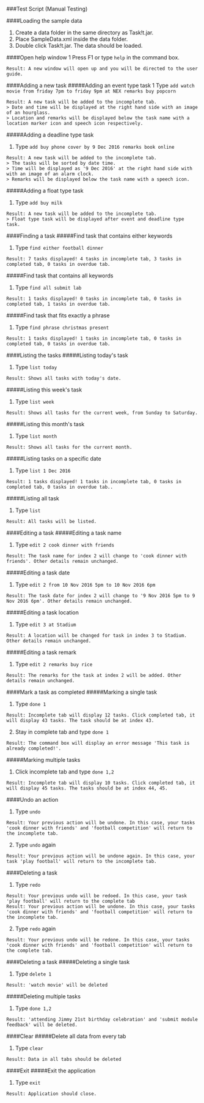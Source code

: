 ###Test Script (Manual Testing)


####Loading the sample data
1. Create a data folder in the same directory as Task!t.jar.
2. Place SampleData.xml inside the data folder.
3. Double click Task!t.jar. The data should be loaded.


####Open help window
1 Press F1 or type `help` in the command box.
```
Result: A new window will open up and you will be directed to the user guide.
```
####Adding a new task
#####Adding an event type task
1 Type `add watch movie from friday 7pm to friday 9pm at NEX remarks buy popcorn`
```
Result: A new task will be added to the incomplete tab.
> Date and time will be displayed at the right hand side with an image of an hourglass.
> Location and remarks will be displayed below the task name with a location marker icon and speech icon respectively.
```
#####Adding a deadline type task
1. Type `add buy phone cover by 9 Dec 2016 remarks book online`
```
Result: A new task will be added to the incomplete tab.
> The tasks will be sorted by date time.
> Time will be displayed as '9 Dec 2016' at the right hand side with with an image of an alarm clock.
> Remarks will be displayed below the task name with a speech icon.
```
#####Adding a float type task
1. Type `add buy milk`
```
Result: A new task will be added to the incomplete tab.
> Float type task will be displayed after event and deadline type task.
```


####Finding a task
#####Find task that contains either keywords
1. Type `find either football dinner`
```
Result: 7 tasks displayed! 4 tasks in incomplete tab, 3 tasks in completed tab, 0 tasks in overdue tab.
```
#####Find task that contains all keywords
1. Type `find all submit lab`
```
Result: 1 tasks displayed! 0 tasks in incomplete tab, 0 tasks in completed tab, 1 tasks in overdue tab.
```
#####Find task that fits exactly a phrase
1. Type `find phrase christmas present`
```
Result: 1 tasks displayed! 1 tasks in incomplete tab, 0 tasks in completed tab, 0 tasks in overdue tab.
```


####Listing the tasks
#####Listing today's task
1. Type `list today`
```
Result: Shows all tasks with today's date.
```
#####Listing this week's task
1. Type `list week`
```
Result: Shows all tasks for the current week, from Sunday to Saturday.
```
#####Listing this month's task
1. Type `list month`
```
Result: Shows all tasks for the current month.
```
#####Listing tasks on a specific date
1. Type `list 1 Dec 2016`
```
Result: 1 tasks displayed! 1 tasks in incomplete tab, 0 tasks in completed tab, 0 tasks in overdue tab..
```
#####Listing all task
1. Type `list`
```
Result: All tasks will be listed.
```


####Editing a task
#####Editing a task name
1. Type `edit 2 cook dinner with friends`
```
Result: The task name for index 2 will change to 'cook dinner with friends'. Other details remain unchanged.
```
#####Editing a task date
1. Type `edit 2 from 10 Nov 2016 5pm to 10 Nov 2016 6pm`
```
Result: The task date for index 2 will change to '9 Nov 2016 5pm to 9 Nov 2016 6pm'. Other details remain unchanged.
```
#####Editing a task location
1. Type `edit 3 at Stadium`
```
Result: A location will be changed for task in index 3 to Stadium. Other details remain unchanged.
```
#####Editing a task remark
1. Type `edit 2 remarks buy rice`
```
Result: The remarks for the task at index 2 will be added. Other details remain unchanged.
```


####Mark a task as completed
#####Marking a single task
1. Type `done 1`
```
Result: Incomplete tab will display 12 tasks. Click completed tab, it will display 43 tasks. The task should be at index 43.
```
2. Stay in complete tab and type `done 1`
```
Result: The command box will display an error message 'This task is already completed!'.
```
#####Marking multiple tasks
1. Click incomplete tab and type `done 1,2`
```
Result: Incomplete tab will display 10 tasks. Click completed tab, it will display 45 tasks. The tasks should be at index 44, 45.
```


####Undo an action
1. Type `undo`
```
Result: Your previous action will be undone. In this case, your tasks 'cook dinner with friends' and 'football competition' will return to the incomplete tab.
```
2. Type `undo` again
```
Result: Your previous action will be undone again. In this case, your task 'play football' will return to the incomplete tab.
```

####Deleting a task
1. Type `redo`
```
Result: Your previous undo will be redoed. In this case, your task 'play football' will return to the complete tab
Result: Your previous action will be undone. In this case, your tasks 'cook dinner with friends' and 'football competition' will return to the incomplete tab.
```
2. Type `redo` again
```
Result: Your previous undo will be redone. In this case, your tasks 'cook dinner with friends' and 'football competition' will return to the complete tab.
```

####Deleting a task
#####Deleting a single task
1. Type `delete 1`
```
Result: 'watch movie' will be deleted
```
#####Deleting multiple tasks
1. Type `done 1,2`
```
Result: 'attending Jimmy 21st birthday celebration' and 'submit module feedback' will be deleted.
```

####Clear
#####Delete all data from every tab
1. Type `clear`
```
Result: Data in all tabs should be deleted
```

####Exit
#####Exit the application
1. Type `exit`
```
Result: Application should close.
```
